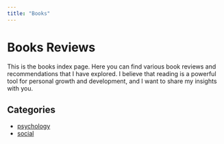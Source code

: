 ```yaml
---
title: "Books"
---
```

# Books Reviews
This is the books index page. Here you can find various book reviews and recommendations that I have explored. I believe that reading is a powerful tool for personal growth and development, and I want to share my insights with you.

## Categories
- [psychology](./psyque/index)
- [social](./social/index)